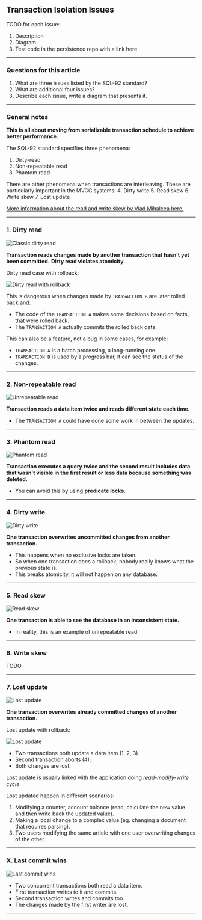 ## Transaction Isolation Issues

TODO for each issue:
1. Description
2. Diagram
3. Test code in the persistence repo with a link here

---

### Questions for this article

1. What are three issues listed by the SQL-92 standard?
2. What are additional four issues?
3. Describe each issue, write a diagram that presents it.

---

### General notes

**This is all about moving from serializable transaction schedule to achieve better performance.**

The SQL-92 standard specifies three phenomena:
1. Dirty-read
2. Non-repeatable read
3. Phantom read

There are other phenomena when transactions are interleaving. These are particularly important in the MVCC systems:
4. Dirty write
5. Read skew
6. Write skew
7. Lost update

[More information about the read and write skew by Vlad Mihalcea here.](https://vladmihalcea.com/a-beginners-guide-to-read-and-write-skew-phenomena/)

---

### 1. Dirty read

![Classic dirty read](images/isolation_issues_dirty_read_2.svg)

**Transaction reads changes made by another transaction that hasn't yet been committed.**
**Dirty read violates atomicity.**

Dirty read case with rollback:

![Dirty read with rollback](images/isolation_issues_dirty_read.svg)

This is dangerous when changes made by `TRANSACTION B` are later rolled back and:
  * The code of the `TRANSACTION A` makes some decisions based on facts, that were rolled back.
  * The `TRANSACTION A` actually commits the rolled back data. 

This can also be a feature, not a bug in some cases, for example:
  * `TRANSACTION A` is a batch processing, a long-running one.
  * `TRANSACTION B` is used by a progress bar, it can see the status of the changes.

---

### 2. Non-repeatable read

![Unrepeatable read](images/isolation_issues_unrepeatable_read.svg)

**Transaction reads a data item twice and reads different state each time.**

* The `TRANSACTION A` could have done some work in between the updates.

---

### 3. Phantom read

![Phantom read](images/isolation_issues_phantom_read.svg)

**Transaction executes a query twice and the second result includes data that wasn't visible in the first result or less data because something was deleted.**

* You can avoid this by using **predicate locks**.

---

### 4. Dirty write

![Dirty write](images/isolation_issues_dirty_write.svg)

**One transaction overwrites uncommitted changes from another transaction.**
* This happens when no exclusive locks are taken.
* So when one transaction does a rollback, nobody really knows what the previous state is.
* This breaks atomicity, it will not happen on any database.

---

### 5. Read skew

![Read skew](images/isolation_issues_read_skew.svg)

**One transaction is able to see the database in an inconsistent state.**

* In reality, this is an example of unrepeatable read.

---

### 6. Write skew

TODO

---

### 7. Lost update

![Lost update](images/isolation_issues_lost_update_2.svg)

**One transaction overwrites already committed changes of another transaction.**

Lost update with rollback:

![Lost update](images/isolation_issues_lost_update.svg)

* Two transactions both update a data item (1, 2, 3).
* Second transaction aborts (4).
* Both changes are lost.

Lost update is usually linked with the application doing *read-modify-write cycle*.

Lost updated happen in different scenarios:
1. Modifying a counter, account balance (read, calculate the new value and then write back the updated value).
2. Making a local change to a complex value (eg. changing a document that requires parsing).
3. Two users modifying the same article with one user overwriting changes of the other.

---

### X. Last commit wins

![Last commit wins](images/isolation_issues_last_commit_wins.svg)

* Two concurrent transactions both read a data item.
* First transaction writes to it and commits.
* Second transaction writes and commits too.
* The changes made by the first writer are lost.

---
